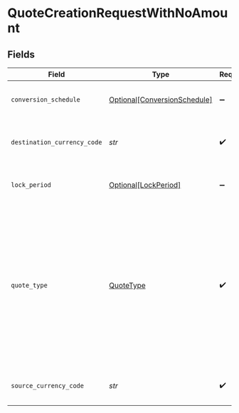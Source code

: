 # QuoteCreationRequestWithNoAmount


## Fields

| Field                                                                                                                                                                                                                                                 | Type                                                                                                                                                                                                                                                  | Required                                                                                                                                                                                                                                              | Description                                                                                                                                                                                                                                           | Example                                                                                                                                                                                                                                               |
| ----------------------------------------------------------------------------------------------------------------------------------------------------------------------------------------------------------------------------------------------------- | ----------------------------------------------------------------------------------------------------------------------------------------------------------------------------------------------------------------------------------------------------- | ----------------------------------------------------------------------------------------------------------------------------------------------------------------------------------------------------------------------------------------------------- | ----------------------------------------------------------------------------------------------------------------------------------------------------------------------------------------------------------------------------------------------------- | ----------------------------------------------------------------------------------------------------------------------------------------------------------------------------------------------------------------------------------------------------- |
| `conversion_schedule`                                                                                                                                                                                                                                 | [Optional[ConversionSchedule]](../../models/shared/conversionschedule.md)                                                                                                                                                                             | :heavy_minus_sign:                                                                                                                                                                                                                                    | The time period after which the conversion should be settled.                                                                                                                                                                                         | immediate                                                                                                                                                                                                                                             |
| `destination_currency_code`                                                                                                                                                                                                                           | *str*                                                                                                                                                                                                                                                 | :heavy_check_mark:                                                                                                                                                                                                                                    | 3-letter [ISO-4217 currency code](https://www.iso.org/iso-4217-currency-codes.html) for the destination amount.                                                                                                                                       | SGD                                                                                                                                                                                                                                                   |
| `lock_period`                                                                                                                                                                                                                                         | [Optional[LockPeriod]](../../models/shared/lockperiod.md)                                                                                                                                                                                             | :heavy_minus_sign:                                                                                                                                                                                                                                    | The duration for which the quote remains valid after creation.                                                                                                                                                                                        | 15_mins                                                                                                                                                                                                                                               |
| `quote_type`                                                                                                                                                                                                                                          | [QuoteType](../../models/shared/quotetype.md)                                                                                                                                                                                                         | :heavy_check_mark:                                                                                                                                                                                                                                    | The type of the quote.<br/>  * `balance_transfer`: Quote for transferring the balance from one currency to another within the same customer wallet.<br/>  * `payout`: Quote for transferring money to a registered beneficiary's wallet in another currency.<br/> |                                                                                                                                                                                                                                                       |
| `source_currency_code`                                                                                                                                                                                                                                | *str*                                                                                                                                                                                                                                                 | :heavy_check_mark:                                                                                                                                                                                                                                    | 3-letter [ISO-4217 currency code](https://www.iso.org/iso-4217-currency-codes.html) for the source amount.                                                                                                                                            | USD                                                                                                                                                                                                                                                   |